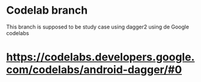 # Codelab branch

This branch is supposed to be study case using dagger2 using de Google codelabs

# https://codelabs.developers.google.com/codelabs/android-dagger/#0


